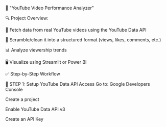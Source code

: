 🎥 "YouTube Video Performance Analyzer"


🔍 Project Overview:


🔗 Fetch data from real YouTube videos using the YouTube Data API

🧹 Scramble/clean it into a structured format (views, likes, comments, etc.)

📊 Analyze viewership trends

🖥️ Visualize using Streamlit or Power BI

✅ Step-by-Step Workflow


🧩 STEP 1: Setup YouTube Data API Access
Go to: Google Developers Console

Create a project

Enable YouTube Data API v3

Create an API Key
